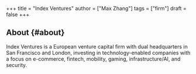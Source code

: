 +++
title = "Index Ventures"
author = ["Max Zhang"]
tags = ["firm"]
draft = false
+++

## About {#about}

Index Ventures is a European venture capital firm with dual headquarters in San Francisco and London, investing in technology-enabled companies with a focus on e-commerce, fintech, mobility, gaming, infrastructure/AI, and security.
